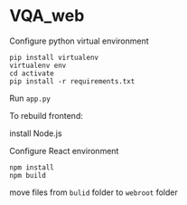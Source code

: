 # VQA_web

Configure python virtual environment

```commandline
pip install virtualenv
virtualenv env
cd activate
pip install -r requirements.txt
```
Run `app.py`


To rebuild frontend:

install Node.js

Configure React environment
```commandline
npm install 
npm build
```
move files from `bulid` folder to `webroot` folder
